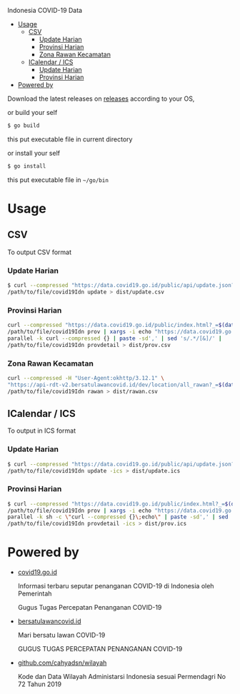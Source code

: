 Indonesia COVID-19 Data

- [Usage](#usage)
  - [CSV](#csv)
    - [Update Harian](#update-harian)
    - [Provinsi Harian](#provinsi-harian)
    - [Zona Rawan Kecamatan](#zona-rawan-kecamatan)
  - [ICalendar / ICS](#icalendar--ics)
    - [Update Harian](#update-harian-1)
    - [Provinsi Harian](#provinsi-harian-1)
- [Powered by](#powered-by)

Download the latest releases on [releases](https://github.com/aiosk/covid19Idn/releases) according to your OS,

or build your self



```sh
$ go build
```
this put executable file in current directory

or install your self
```sh
$ go install
```
this put executable file in `~/go/bin`

# Usage
## CSV
To output CSV format
### Update Harian
```sh
$ curl --compressed "https://data.covid19.go.id/public/api/update.json?_=$(date +%s)" |
/path/to/file/covid19Idn update > dist/update.csv
```

### Provinsi Harian
```sh
curl --compressed "https://data.covid19.go.id/public/index.html?_=$(date +%s)" |
/path/to/file/covid19Idn prov | xargs -i echo "https://data.covid19.go.id/public/api/prov_detail_{}.json?_=$(date +%s)" |
parallel -k curl --compressed {} | paste -sd',' | sed 's/.*/[&]/' |
/path/to/file/covid19Idn provdetail > dist/prov.csv
```

### Zona Rawan Kecamatan
```sh
curl --compressed -H "User-Agent:okhttp/3.12.1" \
"https://api-rdt-v2.bersatulawancovid.id/dev/location/all_rawan?_=$(date +%s)" |
/path/to/file/covid19Idn rawan > dist/rawan.csv
```

## ICalendar / ICS
To output in ICS format
### Update Harian
```sh
$ curl --compressed "https://data.covid19.go.id/public/api/update.json?_=$(date +%s)" |
/path/to/file/covid19Idn update -ics > dist/update.ics
```

### Provinsi Harian
```sh
$ curl --compressed "https://data.covid19.go.id/public/index.html?_=$(date +%s)" |
/path/to/file/covid19Idn prov | xargs -i echo "https://data.covid19.go.id/public/api/prov_detail_{}.json?_=$(date +%s)" |
parallel -k sh -c \"curl --compressed {}\;echo\" | paste -sd',' | sed 's/.*/[&]/' |
/path/to/file/covid19Idn provdetail -ics > dist/prov.ics
```

# Powered by
- [covid19.go.id](https://covid19.go.id/peta-sebaran)

  Informasi terbaru seputar penanganan COVID-19 di Indonesia oleh Pemerintah

  Gugus Tugas Percepatan Penanganan COVID-19
- [bersatulawancovid.id](https://www.bersatulawancovid.id/)

  Mari bersatu lawan COVID-19

  GUGUS TUGAS PERCEPATAN PENANGANAN COVID-19

- [github.com/cahyadsn/wilayah](https://github.com/cahyadsn/wilayah)

  Kode dan Data Wilayah Administarsi Indonesia sesuai Permendagri No 72 Tahun 2019